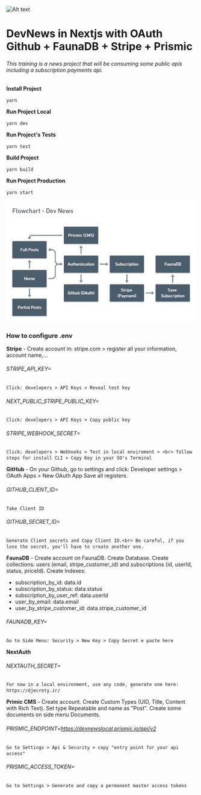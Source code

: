 ![Alt text](https://github.com/diegoMasin/maximumtech/blob/master/assets/img/logo-colorida.png)<br>

# DevNews in Nextjs with OAuth Github + FaunaDB + Stripe + Prismic

###### This training is a news project that will be consuming some public apis including a subscription payments api.

**Install Project**

```
yarn
```

**Run Project Local**

```
yarn dev
```

**Run Project's Tests**

```
yarn test
```

**Build Project**

```
yarn build
```

**Run Project Production**

```
yarn start
```

![Alt text](https://github.com/diegoMasin/dev-news-front-nextjs/blob/main/public/images/FlowchartDevNews.png)<br>

### How to configure .env

**Stripe** -
Create account in: stripe.com > register all your information, account name,...

###### STRIPE_API_KEY=

```
Click: developers > API Keys > Reveal test key
```

###### NEXT_PUBLIC_STRIPE_PUBLIC_KEY=

```
Click: developers > API Keys > Copy public key
```

###### STRIPE_WEBHOOK_SECRET=

```
Click: developers > Webhooks > Test in local enviroment > <br> follow steps for install CLI > Copy Key in your SO's Terminal
```

**GitHub** -
On your Github, go to settings and click: Developer settings > OAuth Apps > New OAuth App
Save all registers.

###### GITHUB_CLIENT_ID=

```
Take Client ID
```

###### GITHUB_SECRET_ID=

```
Generate Client secrets and Copy Client ID.<br> Be careful, if you lose the secret, you'll have to create another one.
```

**FaunaDB** -
Create account on FaunaDB. Create Database. Create collections: users (email, stripe_customer_id) and subscriptions (id, userId, status, priceId). Create Indexes:

- subscription_by_id: data.id
- subscription_by_status: data.status
- subscription_by_user_ref: data.userId
- user_by_email: data.email
- user_by_stripe_customer_id: data.stripe_customer_id

###### FAUNADB_KEY=

```
Go to Side Menu: Security > New Key > Copy Secret e paste here
```

**NextAuth**

###### NEXTAUTH_SECRET=

```
For now in a local environment, use any code, generate one here: https://djecrety.ir/
```

**Primic CMS** -
Create account. Create Custom Types (UID, Title, Content with Rich Text). Set type Repeatable and name as "Post".
Create some documents on side menu Documents.

###### PRISMIC_ENDPOINT=https://devnewslocal.prismic.io/api/v2

```
Go to Settings > Api & Security > copy "entry point for your api access"
```

###### PRISMIC_ACCESS_TOKEN=

```
Go to Settings > Generate and copy a permanent master access tokens
```
